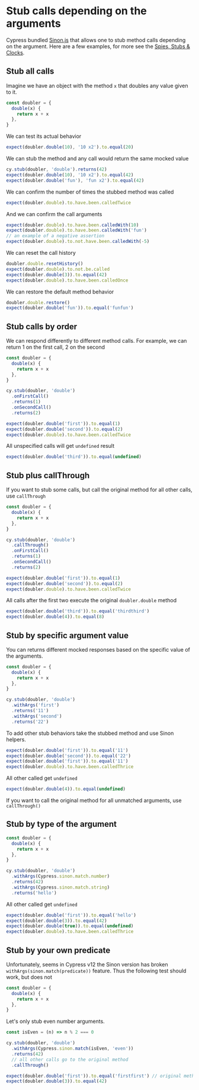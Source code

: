 # Stub calls depending on the arguments

Cypress bundled [Sinon.js](https://sinonjs.org/) that allows one to stub method calls depending on the argument. Here are a few examples, for more see the [Spies, Stubs & Clocks](../commands/spies-stubs-clocks.md).

## Stub all calls

<!-- fiddle stub all calls -->

Imagine we have an object with the method `x` that doubles any value given to it.

```js
const doubler = {
  double(x) {
    return x + x
  },
}
```

We can test its actual behavior

```js
expect(doubler.double(10), '10 x2').to.equal(20)
```

We can stub the method and any call would return the same mocked value

```js
cy.stub(doubler, 'double').returns(42)
expect(doubler.double(10), '10 x2').to.equal(42)
expect(doubler.double('fun'), 'fun x2').to.equal(42)
```

We can confirm the number of times the stubbed method was called

```js
expect(doubler.double).to.have.been.calledTwice
```

And we can confirm the call arguments

```js
expect(doubler.double).to.have.been.calledWith(10)
expect(doubler.double).to.have.been.calledWith('fun')
// an example of a negative assertion
expect(doubler.double).to.not.have.been.calledWith(-5)
```

We can reset the call history

```js
doubler.double.resetHistory()
expect(doubler.double).to.not.be.called
expect(doubler.double(3)).to.equal(42)
expect(doubler.double).to.have.been.calledOnce
```

We can restore the default method behavior

```js
doubler.double.restore()
expect(doubler.double('fun')).to.equal('funfun')
```

<!-- fiddle-end -->

## Stub calls by order

We can respond differently to different method calls. For example, we can return 1 on the first call, 2 on the second

<!-- fiddle stub calls by order -->

```js
const doubler = {
  double(x) {
    return x + x
  },
}

cy.stub(doubler, 'double')
  .onFirstCall()
  .returns(1)
  .onSecondCall()
  .returns(2)
```

```js
expect(doubler.double('first')).to.equal(1)
expect(doubler.double('second')).to.equal(2)
expect(doubler.double).to.have.been.calledTwice
```

All unspecified calls will get `undefined` result

```js
expect(doubler.double('third')).to.equal(undefined)
```

<!-- fiddle-end -->

## Stub plus callThrough

If you want to stub some calls, but call the original method for all other calls, use `callThrough`

<!-- fiddle stub calls by order plus callThrough -->

```js
const doubler = {
  double(x) {
    return x + x
  },
}

cy.stub(doubler, 'double')
  .callThrough()
  .onFirstCall()
  .returns(1)
  .onSecondCall()
  .returns(2)
```

```js
expect(doubler.double('first')).to.equal(1)
expect(doubler.double('second')).to.equal(2)
expect(doubler.double).to.have.been.calledTwice
```

All calls after the first two execute the original `doubler.double` method

```js
expect(doubler.double('third')).to.equal('thirdthird')
expect(doubler.double(4)).to.equal(8)
```

<!-- fiddle-end -->

## Stub by specific argument value

You can returns different mocked responses based on the specific value of the arguments.

<!-- fiddle stub calls by the argument value -->

```js
const doubler = {
  double(x) {
    return x + x
  },
}

cy.stub(doubler, 'double')
  .withArgs('first')
  .returns('11')
  .withArgs('second')
  .returns('22')
```

To add other stub behaviors take the stubbed method and use Sinon helpers.

```js
expect(doubler.double('first')).to.equal('11')
expect(doubler.double('second')).to.equal('22')
expect(doubler.double('first')).to.equal('11')
expect(doubler.double).to.have.been.calledThrice
```

All other called get `undefined`

```js
expect(doubler.double(4)).to.equal(undefined)
```

If you want to call the original method for all unmatched arguments, use `callThrough()`

<!-- fiddle-end -->

## Stub by type of the argument

<!-- fiddle stub calls by the argument type -->

```js
const doubler = {
  double(x) {
    return x + x
  },
}

cy.stub(doubler, 'double')
  .withArgs(Cypress.sinon.match.number)
  .returns(42)
  .withArgs(Cypress.sinon.match.string)
  .returns('hello')
```

All other called get `undefined`

```js
expect(doubler.double('first')).to.equal('hello')
expect(doubler.double(3)).to.equal(42)
expect(doubler.double(true)).to.equal(undefined)
expect(doubler.double).to.have.been.calledThrice
```

<!-- fiddle-end -->

## Stub by your own predicate

Unfortunately, seems in Cypress v12 the Sinon version has broken `withArgs(sinon.match(predicate))` feature. Thus the following test should work, but does not

<!-- fiddle.skip stub calls where argument matches your predicate -->

```js
const doubler = {
  double(x) {
    return x + x
  },
}
```

Let's only stub even number arguments.

```js
const isEven = (n) => n % 2 === 0

cy.stub(doubler, 'double')
  .withArgs(Cypress.sinon.match(isEven, 'even'))
  .returns(42)
  // all other calls go to the original method
  .callThrough()
```

```js
expect(doubler.double('first')).to.equal('firstfirst') // original method
expect(doubler.double(3)).to.equal(42)
```

<!-- fiddle-end -->
